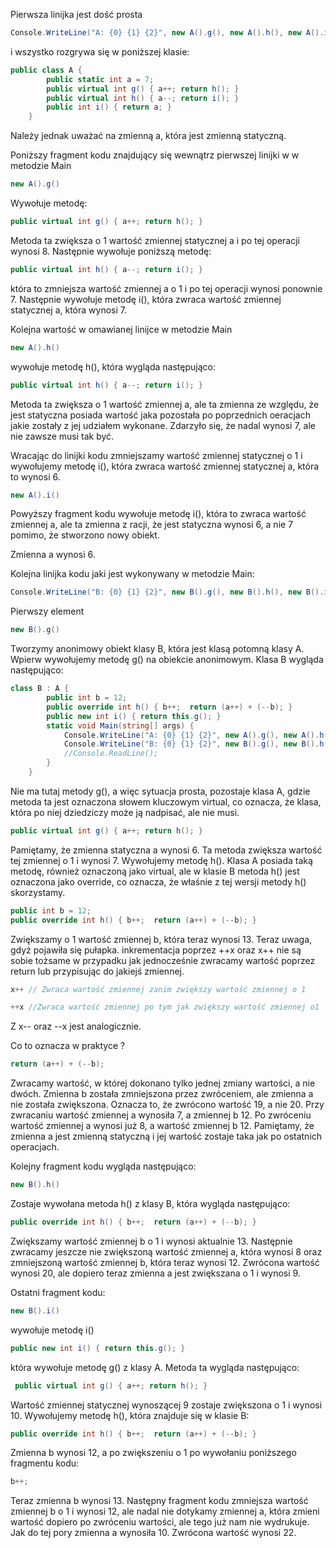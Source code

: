 Pierwsza linijka jest dość prosta
```cs
Console.WriteLine("A: {0} {1} {2}", new A().g(), new A().h(), new A().i());
```
 i wszystko rozgrywa się w poniższej klasie:
```cs
public class A {
        public static int a = 7;
        public virtual int g() { a++; return h(); }
        public virtual int h() { a--; return i(); }
        public int i() { return a; }
    }
```
Należy jednak uważać na zmienną a, która jest zmienną statyczną. 

Poniższy fragment kodu znajdujący się wewnątrz pierwszej linijki w w metodzie Main
```cs
new A().g()
```
Wywołuje metodę:
```cs
public virtual int g() { a++; return h(); }
```
Metoda ta zwiększa o 1 wartość zmiennej statycznej a i po tej operacji wynosi 8. Następnie wywołuje poniższą metodę:
```cs
public virtual int h() { a--; return i(); }
```
która to zmniejsza wartość zmiennej a o 1 i po tej operacji wynosi ponownie 7. Następnie wywołuje metodę i(), która
zwraca wartość zmiennej statycznej a, która wynosi 7.

Kolejna wartość w omawianej linijce w metodzie Main
```cs
new A().h()
```
wywołuje metodę h(), która wygląda następująco:
```cs
public virtual int h() { a--; return i(); }
```
Metoda ta zwiększa o 1 wartość zmiennej a, ale ta zmienna ze względu, że jest statyczna posiada wartość jaka pozostała po poprzednich oeracjach jakie zostały z jej udziałem wykonane. Zdarzyło się, że nadal wynosi 7, ale nie zawsze musi tak być.

Wracając do linijki kodu zmniejszamy wartość zmiennej statycznej o 1 i wywołujemy metodę i(), która zwraca wartość zmiennej statycznej a, która to wynosi 6.

```cs
new A().i()
```
Powyższy fragment kodu wywołuje metodę i(), która to zwraca wartość zmiennej a, ale ta zmienna z racji, że jest statyczna wynosi 6, a nie 7 pomimo, że stworzono nowy obiekt. 

Zmienna a wynosi 6.

Kolejna linijka kodu jaki jest wykonywany w metodzie Main:
```cs
Console.WriteLine("B: {0} {1} {2}", new B().g(), new B().h(), new B().i());
```

Pierwszy element 
```cs
new B().g()
```

Tworzymy anonimowy obiekt klasy B, która jest klasą potomną klasy A. 
Wpierw wywołujemy metodę g() na obiekcie anonimowym. Klasa B wygląda następująco:
```cs
class B : A {
        public int b = 12;
        public override int h() { b++;  return (a++) + (--b); }
        public new int i() { return this.g(); }
        static void Main(string[] args) {
            Console.WriteLine("A: {0} {1} {2}", new A().g(), new A().h(), new A().i());
            Console.WriteLine("B: {0} {1} {2}", new B().g(), new B().h(), new B().i());
            //Console.ReadLine();
        }
    }
```
Nie ma tutaj metody g(), a więc sytuacja prosta, pozostaje klasa A, gdzie metoda ta jest oznaczona słowem kluczowym virtual, co oznacza, że klasa, która po niej dziedziczy może ją nadpisać, ale nie musi. 

```cs
public virtual int g() { a++; return h(); }
```

Pamiętamy, że zmienna statyczna a wynosi 6. Ta metoda zwiększa wartość tej zmiennej o 1 i wynosi 7. Wywołujemy metodę h().
Klasa A posiada taką metodę, również oznaczoną jako virtual, ale w klasie B metoda h() jest oznaczona jako override, co oznacza, że właśnie z tej wersji metody h() skorzystamy. 
```cs
public int b = 12;
public override int h() { b++;  return (a++) + (--b); }
```

Zwiększamy o 1 wartość zmiennej b, która teraz wynosi 13. 
Teraz uwaga, gdyż pojawiła się pułapka. inkrementacja poprzez ++x oraz x++ nie są sobie tożsame w przypadku jak jednocześnie zwracamy wartość poprzez return lub przypisując do jakiejś zmiennej. 

```cs
x++ // Zwraca wartość zmiennej zanim zwiększy wartość zmiennej o 1
```

```cs
++x //Zwraca wartość zmiennej po tym jak zwiększy wartość zmiennej o1
```

Z  x-- oraz --x jest analogicznie. 

Co to oznacza w praktyce ? 
```cs 
return (a++) + (--b);
```
Zwracamy wartość, w której dokonano tylko jednej zmiany wartości, a nie dwóch. 
Zmienna b została zmniejszona przez zwróceniem, ale zmienna a nie została zwiększona. 
Oznacza to, że zwrócono wartość 19, a nie 20. Przy zwracaniu wartość zmiennej a wynosiła 7, a zmiennej b 12. Po zwróceniu wartość zmiennej a wynosi już 8, a wartość zmiennej b 12. 
Pamiętamy, że zmienna a jest zmienną statyczną i jej wartość zostaje taka jak po ostatnich operacjach. 

Kolejny fragment kodu wygląda następująco:
```cs
new B().h()
```
Zostaje wywołana metoda h() z klasy B, która wygląda następująco:
```cs
public override int h() { b++;  return (a++) + (--b); }
```
Zwiększamy wartość zmiennej b o 1 i wynosi aktualnie 13. Następnie zwracamy jeszcze nie zwiększoną wartość zmiennej a, która wynosi 8 oraz zmniejszoną wartość zmiennej b, która teraz wynosi 12. Zwrócona wartość wynosi 20, ale dopiero teraz zmienna a jest zwiększana o 1 i wynosi 9. 

Ostatni fragment kodu:
```cs
new B().i()
```

wywołuje metodę i()
```cs
public new int i() { return this.g(); }
```
która wywołuje metodę g() z klasy A. Metoda ta wygląda następująco:
```cs
 public virtual int g() { a++; return h(); }
```
Wartość zmiennej statycznej wynoszącej 9 zostaje zwiększona o 1 i wynosi 10. Wywołujemy metodę h(), która znajduje się w klasie B:
```cs
public override int h() { b++;  return (a++) + (--b); }
```
Zmienna b wynosi 12, a po zwiększeniu o 1 po wywołaniu poniższego fragmentu kodu:
```cs
b++;
```
Teraz zmienna b wynosi 13. Następny fragment kodu zmniejsza wartość zmiennej b o 1 i wynosi 12, ale nadal nie dotykamy zmiennej a, która zmieni wartość dopiero po zwróceniu wartości, ale tego już nam nie wydrukuje. Jak do tej pory zmienna a wynosiła 10. Zwrócona wartość wynosi 22.
 














 



